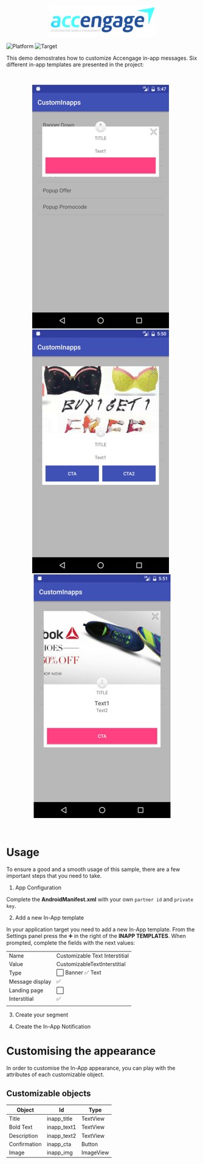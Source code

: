 <p align="center" >
    <img src=".github/accengage.png?raw=true" alt="Accengage logo" title="Accengage logo"> 
</p>

![Platform](https://img.shields.io/badge/platform-Android-lightgrey.svg?style=flat)
![Target](https://img.shields.io/badge/target-API%2015+-blue.svg?style=flat)

This demo demostrates how to customize Accengage in-app messages. Six different in-app templates are presented in the project:

<br/>
<p align="center" >
  <img src=".github/PopupBasic.png?raw=true" alt="Screenshot 1" title="Popup Basic">
  &nbsp;
  <img src=".github/PopupOffer.png?raw=true" alt="Screenshot 2" title="Popup Offer"> 
  &nbsp;
  <img src=".github/PopupPromo.png?raw=true" alt="Screenshot 3" title="Popup Promo"> 
  
</p>
<br/>

# Usage

To ensure a good and a smooth usage of this sample, there are a few important steps that you need to take.

1. App Configuration

  Complete the **AndroidManifest.xml** with your own `partner id` and `private key`.
  
2. Add a new In-App template
  
  In your application target you need to add a new In-App template. From the Settings panel press the :heavy_plus_sign: in the right of the **INAPP TEMPLATES**. When prompted, complete the fields with the next values:
  
  |                 |                                                     |
  |-----------------|-----------------------------------------------------|
  | Name            | Customizable Text Interstitial                      |
  | Value           | CustomizableTextInterstitial                        |
  | Type            | :white_large_square: Banner :white_check_mark: Text |
  | Message display | :white_check_mark:                                  |
  | Landing page    | :white_large_square:                                |
  | Interstitial    | :white_check_mark:                                  |
  |                 |                                                     |
  
3. Create your segment
  
4. Create the In-App Notification

# Customising the appearance

In order to customise the In-App appearance, you can play with the attributes of each customizable object.

## Customizable objects

| Object          |       Id     |    Type     |
|-----------------|--------------|-------------|
| Title           | inapp_title  |   TextView  |
| Bold Text       | inapp_text1  |   TextView  |
| Description     | inapp_text2  |   TextView  |
| Confirmation    | inapp_cta    |   Button    |
| Image           | inapp_img    |   ImageView |
